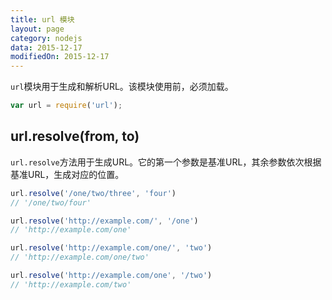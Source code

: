 ```yaml
---
title: url 模块
layout: page
category: nodejs
data: 2015-12-17
modifiedOn: 2015-12-17
---
```


`url`模块用于生成和解析URL。该模块使用前，必须加载。

```javascript
var url = require('url');
```

## url.resolve(from, to)

`url.resolve`方法用于生成URL。它的第一个参数是基准URL，其余参数依次根据基准URL，生成对应的位置。

```javascript
url.resolve('/one/two/three', 'four')
// '/one/two/four'

url.resolve('http://example.com/', '/one')
// 'http://example.com/one'

url.resolve('http://example.com/one/', 'two')
// 'http://example.com/one/two'

url.resolve('http://example.com/one', '/two')
// 'http://example.com/two'
```
